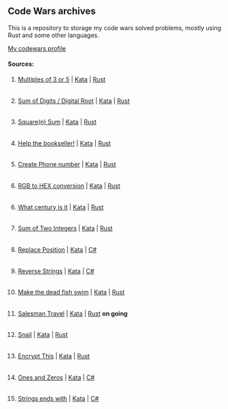 ## Code Wars archives

This is a repository to storage my code wars solved problems, mostly using Rust and some other languages.

[My codewars profile](https://www.codewars.com/users/c-alloc)

#### Sources:

1. [Multiples of 3 or 5](https://github.com/c-alloc/codewars-archives/tree/main/multiples_3_5) | [Kata](https://www.codewars.com/kata/514b92a657cdc65150000006) | [Rust](https://www.rust-lang.org/) 
######
2. [Sum of Digits / Digital Root](https://github.com/c-alloc/codewars-archives/tree/main/digital_root) | [Kata](https://www.codewars.com/kata/541c8630095125aba6000c00) | [Rust](https://www.rust-lang.org/)
######
3. [Square(n) Sum](https://github.com/c-alloc/codewars-archives/tree/main/square_sum) | [Kata](https://www.codewars.com/kata/515e271a311df0350d00000f) | [Rust](https://www.rust-lang.org/)
######
4. [Help the bookseller!](https://github.com/c-alloc/codewars-archives/tree/main/help_the_bookseller) | [Kata](https://www.codewars.com/kata/54dc6f5a224c26032800005c) | [Rust](https://www.rust-lang.org/)
######
5. [Create Phone number](https://github.com/c-alloc/codewars-archives/tree/main/create_phone_number) | [Kata](https://www.codewars.com/kata/525f50e3b73515a6db000b83) | [Rust](https://www.rust-lang.org/)
######
6. [RGB to HEX conversion](https://github.com/c-alloc/codewars-archives/tree/main/rgb_hex) | [Kata](https://www.codewars.com/kata/513e08acc600c94f01000001) | [Rust](https://www.rust-lang.org/)
######
6. [What century is it](https://github.com/c-alloc/codewars-archives/tree/main/what_century_isit) | [Kata](https://www.codewars.com/kata/52fb87703c1351ebd200081f) | [Rust](https://www.rust-lang.org/)
######
7. [Sum of Two Integers](https://github.com/c-alloc/codewars-archives/tree/main/sum_integers) | [Kata](https://www.codewars.com/kata/5a9c35e9ba1bb5c54a0001ac) | [Rust](https://www.rust-lang.org/)
######
8. [Replace Position](https://github.com/dertera/codewars-archives/tree/main/replace_position) | [Kata](https://www.codewars.com/kata/546f922b54af40e1e90001da) | [C#](https://dotnet.microsoft.com/en-us/)
######
9. [Reverse Strings](https://github.com/c-alloc/codewars-archives/tree/main/reverse_strings) | [Kata](https://www.codewars.com/kata/5168bb5dfe9a00b126000018) | [C#](https://dotnet.microsoft.com/en-us/)
######
10. [Make the dead fish swim](https://github.com/c-alloc/codewars-archives/tree/main/make_the_deadfish_swim) | [Kata](https://www.codewars.com/kata/51e0007c1f9378fa810002a9) | [Rust](https://www.rust-lang.org/) 
######
11. [Salesman Travel](https://github.com/c-alloc/codewars-archives/tree/main/salesman_travel) | [Kata]() | [Rust](https://www.rust-lang.org/) **on going**
######
12. [Snail](https://github.com/c-alloc/codewars-archives/tree/main/snail) | [Kata](https://www.codewars.com/kata/521c2db8ddc89b9b7a0000c1/train/rust) | [Rust](https://www.rust-lang.org/)
######
13. [Encrypt This](https://github.com/c-alloc/codewars-archives/tree/main/encrypt_this) | [Kata](https://www.codewars.com/kata/5848565e273af816fb000449/train/rust) | [Rust](https://www.rust-lang.org/)
######
14. [Ones and Zeros](https://github.com/c-alloc/codewars-archives/tree/main/ones_and_zeros) | [Kata](https://www.codewars.com/kata/578553c3a1b8d5c40300037c) | [C#](https://dotnet.microsoft.com/en-us/)
######
15. [Strings ends with](https://github.com/c-alloc/codewars-archives/tree/main/strings_ends_with) | [Kata](https://www.codewars.com/kata/51f2d1cafc9c0f745c00037d) | [C#](https://dotnet.microsoft.com/en-us/)
######
